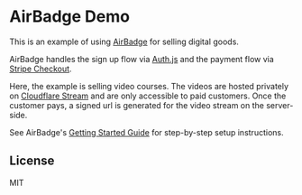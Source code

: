 # AirBadge Demo

This is an example of using [AirBadge](https://airbadge.dev) for selling digital goods.

AirBadge handles the sign up flow via [Auth.js](https://authjs.dev) and the payment flow via [Stripe Checkout](https://stripe.com/payments/checkout).

Here, the example is selling video courses. The videos are hosted privately on [Cloudflare Stream](https://developers.cloudflare.com/stream/) and are only accessible to paid customers. Once the customer pays, a signed url is generated for the video stream on the server-side.

See AirBadge's [Getting Started Guide](https://docs.airbadge.dev/getting-started) for step-by-step setup instructions.

## License

MIT
